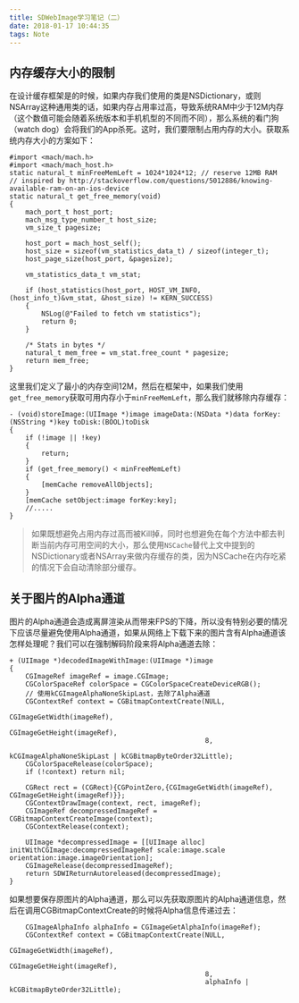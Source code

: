 ```yaml
---
title: SDWebImage学习笔记（二）
date: 2018-01-17 10:44:35
tags: Note
---
```


## 内存缓存大小的限制

在设计缓存框架是的时候，如果内存我们使用的类是NSDictionary，或则NSArray这种通用类的话，如果内存占用率过高，导致系统RAM中少于12M内存（这个数值可能会随着系统版本和手机机型的不同而不同），那么系统的看门狗（watch dog）会将我们的App杀死。这时，我们要限制占用内存的大小。获取系统内存大小的方案如下：

```objc
#import <mach/mach.h>
#import <mach/mach_host.h>
static natural_t minFreeMemLeft = 1024*1024*12; // reserve 12MB RAM
// inspired by http://stackoverflow.com/questions/5012886/knowing-available-ram-on-an-ios-device
static natural_t get_free_memory(void)
{
    mach_port_t host_port;
    mach_msg_type_number_t host_size;
    vm_size_t pagesize;

    host_port = mach_host_self();
    host_size = sizeof(vm_statistics_data_t) / sizeof(integer_t);
    host_page_size(host_port, &pagesize);

    vm_statistics_data_t vm_stat;

    if (host_statistics(host_port, HOST_VM_INFO, (host_info_t)&vm_stat, &host_size) != KERN_SUCCESS)
    {
        NSLog(@"Failed to fetch vm statistics");
        return 0;
    }

    /* Stats in bytes */
    natural_t mem_free = vm_stat.free_count * pagesize;
    return mem_free;
}
```

这里我们定义了最小的内存空间12M，然后在框架中，如果我们使用`get_free_memory`获取可用内存小于`minFreeMemLeft`，那么我们就移除内存缓存：

```objc
- (void)storeImage:(UIImage *)image imageData:(NSData *)data forKey:(NSString *)key toDisk:(BOOL)toDisk
{
    if (!image || !key)
    {
        return;
    }
    if (get_free_memory() < minFreeMemLeft)
    {
        [memCache removeAllObjects];
    }
    [memCache setObject:image forKey:key];
    //.....
}
```

>如果既想避免占用内存过高而被Kill掉，同时也想避免在每个方法中都去判断当前内存可用空间的大小，那么使用`NSCache`替代上文中提到的NSDictionary或者NSArray来做内存缓存的类，因为NSCache在内存吃紧的情况下会自动清除部分缓存。

## 关于图片的Alpha通道

图片的Alpha通道会造成离屏渲染从而带来FPS的下降，所以没有特别必要的情况下应该尽量避免使用Alpha通道，如果从网络上下载下来的图片含有Alpha通道该怎样处理呢？我们可以在强制解码阶段来将Alpha通道去除：

```objc
+ (UIImage *)decodedImageWithImage:(UIImage *)image
{
    CGImageRef imageRef = image.CGImage;
    CGColorSpaceRef colorSpace = CGColorSpaceCreateDeviceRGB();
    // 使用kCGImageAlphaNoneSkipLast，去除了Alpha通道
    CGContextRef context = CGBitmapContextCreate(NULL,
                                                 CGImageGetWidth(imageRef),
                                                 CGImageGetHeight(imageRef),
                                                 8,
                                                 kCGImageAlphaNoneSkipLast | kCGBitmapByteOrder32Little);
    CGColorSpaceRelease(colorSpace);
    if (!context) return nil;

    CGRect rect = (CGRect){CGPointZero,{CGImageGetWidth(imageRef), CGImageGetHeight(imageRef)}};
    CGContextDrawImage(context, rect, imageRef);
    CGImageRef decompressedImageRef = CGBitmapContextCreateImage(context);
    CGContextRelease(context);

    UIImage *decompressedImage = [[UIImage alloc] initWithCGImage:decompressedImageRef scale:image.scale orientation:image.imageOrientation];
    CGImageRelease(decompressedImageRef);
    return SDWIReturnAutoreleased(decompressedImage);
}
```

如果想要保存原图片的Alpha通道，那么可以先获取原图片的Alpha通道信息，然后在调用CGBitmapContextCreate的时候将Alpha信息传递过去：

```objc
    CGImageAlphaInfo alphaInfo = CGImageGetAlphaInfo(imageRef);
    CGContextRef context = CGBitmapContextCreate(NULL,
                                                 CGImageGetWidth(imageRef),
                                                 CGImageGetHeight(imageRef),
                                                 8,
                                                 alphaInfo | kCGBitmapByteOrder32Little);
```
